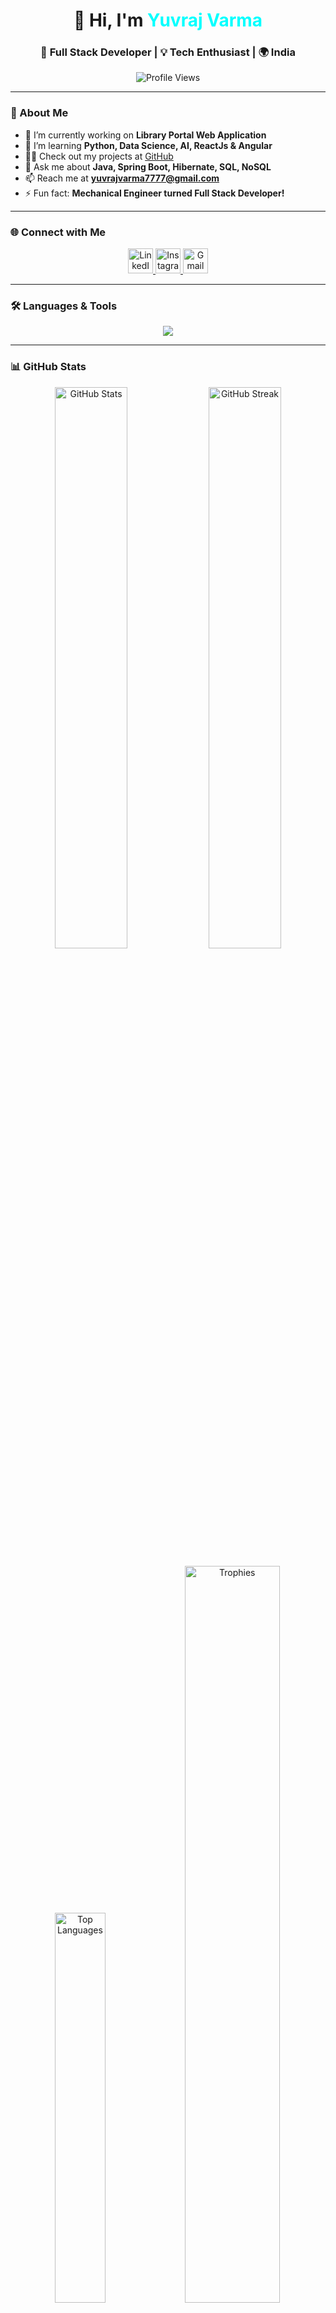 <h1 align="center">👋 Hi, I'm <span style="color:#00ffff;">Yuvraj Varma</span></h1>
<h3 align="center">🚀 Full Stack Developer | 💡 Tech Enthusiast | 🌍 India</h3>

<p align="center">
  <img src="https://komarev.com/ghpvc/?username=yuvi4215&label=Profile%20Views&color=0e75b6&style=flat" alt="Profile Views" />
</p>

---

### 💫 About Me
- 🔭 I’m currently working on **Library Portal Web Application**  
- 🌱 I’m learning **Python, Data Science, AI, ReactJs & Angular**  
- 👨‍💻 Check out my projects at [GitHub](https://github.com/Yuvi4215)  
- 💬 Ask me about **Java, Spring Boot, Hibernate, SQL, NoSQL**  
- 📫 Reach me at **yuvrajvarma7777@gmail.com**  
- ⚡ Fun fact: **Mechanical Engineer turned Full Stack Developer!**

---

### 🌐 Connect with Me
<p align="center">
  <a href="https://www.linkedin.com/in/yuvraj-varma-915830305/" target="_blank">
    <img src="https://skillicons.dev/icons?i=linkedin" alt="LinkedIn" width="40"/>
  </a>
  <a href="https://instagram.com/" target="_blank">
    <img src="https://skillicons.dev/icons?i=instagram" alt="Instagram" width="40"/>
  </a>
  <a href="mailto:yuvrajvarma7777@gmail.com" target="_blank">
    <img src="https://skillicons.dev/icons?i=gmail" alt="Gmail" width="40"/>
  </a>
</p>

---

### 🛠️ Languages & Tools
<p align="center">
  <img src="https://skillicons.dev/icons?i=java,python,html,css,js,react,angular,spring,git,postgres,postman" />
</p>

---

### 📊 GitHub Stats
<p align="center">
  <img src="https://github-readme-stats.vercel.app/api?username=yuvi4215&show_icons=true&theme=dracula&hide_border=false" alt="GitHub Stats" width="48%"/>
  <img src="https://github-readme-streak-stats.herokuapp.com/?user=yuvi4215&theme=dracula&hide_border=false" alt="GitHub Streak" width="48%"/>
</p>

<p align="center">
  <img src="https://github-readme-stats.vercel.app/api/top-langs/?username=yuvi4215&layout=compact&theme=dracula&hide_border=false" alt="Top Languages" width="40%"/>
  <img src="https://github-profile-trophy.vercel.app/?username=yuvi4215&theme=radical&no-frame=true&no-bg=true&margin-w=5" alt="Trophies" width="55%"/>
</p>

---

### 💡 Fun Quote
<p align="center">"Code is like humor. When you have to explain it, it’s bad." 😎</p>

---


